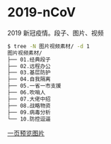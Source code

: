 # 2019-nCoV

2019 新冠疫情。段子、图片、视频

```bash
$ tree -N 图片视频素材/ -d 1
图片视频素材/
├── 01.经典段子
├── 02.远程办公
├── 03.基层防护
├── 04.自我隔离
├── 05.一省一市支援
├── 06.吹哨人
├── 07.大佬中招
├── 08.战略物资
├── 09.病毒分析
└── 10.防控逗逼
```

[一页预览图片](图片与段子汇总.md)
